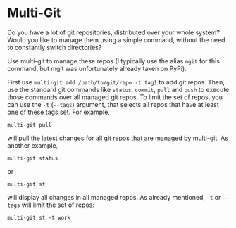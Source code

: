 # Multi-Git

Do you have a lot of git repositories, distributed over your whole system?
Would you like to manage them using a simple command, without the need to constantly
switch directories?

Use multi-git to manage these repos (I typically use the alias `mgit` for this
command, but mgit was unfortunately already taken on PyPi).

First use `multi-git add /path/to/git/repo -t tag1`
to add git repos. Then, use the standard git commands like `status`, `commit`, `pull` and
`push` to execute those commands over all managed git repos. To limit the set of
repos, you can use the `-t` (`--tags`) argument, that selects all repos that have
at least one of these tags set. For example,

```
multi-git pull
```

will pull the latest changes for all git repos that are managed by multi-git.
As another example,

```
multi-git status
```

or

```
multi-git st
```

will display all changes in all managed repos. As already mentioned, `-t` or `--tags`
will limit the set of repos:

```
multi-git st -t work
```
